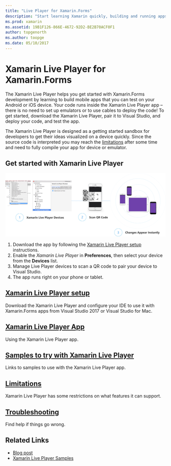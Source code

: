 ```yaml
---
title: "Live Player for Xamarin.Forms"
description: "Start learning Xamarin quickly, building and running apps on your Android or iOS device."
ms.prod: xamarin
ms.assetid: 19B1F126-866E-4672-92D2-BE2B70ACF0F1
author: topgenorth
ms.author: toopge
ms.date: 05/10/2017
---
```


# Xamarin Live Player for Xamarin.Forms

The Xamarin Live Player helps you get started with Xamarin.Forms development by learning to build mobile apps that you can test on your Android or iOS device. Your code runs inside the Xamarin Live Player app – there is no need to set up emulators or to use cables to deploy the code! To get started, download the Xamarin Live Player, pair it to Visual Studio, and deploy your code, and test the app. 

The Xamarin Live Player is designed as a getting started sandbox for developers to get their ideas visualized on a device quickly. Since the source code is interpreted you may reach the [limitations](limitations.md) after some time and need to fully compile your app for device or emulator.

## Get started with Xamarin Live Player

[![Xamarin Live Player: Code, Scan, Test](images/xamarin-live.png)](images/xamarin-live-sml.png#lightbox)

1. Download the app by following the [Xamarin Live Player setup](install.md) instructions.
2. Enable the *Xamarin Live Player* in **Preferences**, then select your device from the **Devices** list.
2. Manage Live Player devices to scan a QR code to pair your device to Visual Studio.
3. The app runs right on your phone or tablet.

## [Xamarin Live Player setup](install.md)

Download the Xamarin Live Player and configure your IDE to use it with Xamarin.Forms apps from Visual Studio 2017 or Visual Studio for Mac. 

## [Xamarin Live Player App](player.md)

Using the Xamarin Live Player app.

## [Samples to try with Xamarin Live Player](samples.md)

Links to samples to use with the Xamarin Live Player app.

## [Limitations](limitations.md)

Xamarin Live Player has some restrictions on what features it can support.

## [Troubleshooting](troubleshooting.md)

Find help if things go wrong.


## Related Links

- [Blog post](https://blog.xamarin.com/live-player/)
- [Xamarin Live Player Samples](https://developer.xamarin.com/samples/xamarin-live-player/all/)
